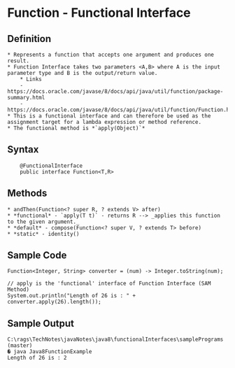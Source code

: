 # Function - Functional Interface

## Definition

	* Represents a function that accepts one argument and produces one result.
	* Function Interface takes two parameters <A,B> where A is the input parameter type and B is the output/return value.
        * Links
		- https://docs.oracle.com/javase/8/docs/api/java/util/function/package-summary.html
		- https://docs.oracle.com/javase/8/docs/api/java/util/function/Function.html
	* This is a functional interface and can therefore be used as the assignment target for a lambda expression or method reference.
	* The functional method is *`apply(Object)`*

## Syntax
```
	@FunctionalInterface
	public interface Function<T,R>
```

## Methods

	* andThen(Function<? super R, ? extends V> after)
	* *functional* - `apply(T t)` - returns R --> _applies this function to the given argument._
	* *default* - compose(Function<? super V, ? extends T> before)
	* *static* - identity()

## Sample Code

```
Function<Integer, String> converter = (num) -> Integer.toString(num);

// apply is the 'functional' interface of Function Interface (SAM Method)
System.out.println("Length of 26 is : " + converter.apply(26).length());
```

## Sample Output

```
C:\rags\TechNotes\javaNotes\java8\functionalInterfaces\samplePrograms (master)
� java Java8FunctionExample
Length of 26 is : 2
```
